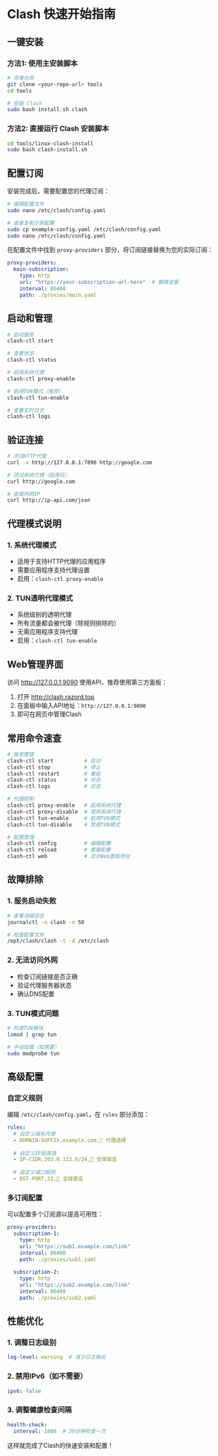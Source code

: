# Clash 快速开始指南

## 一键安装

### 方法1: 使用主安装脚本

```bash
# 克隆仓库
git clone <your-repo-url> tools
cd tools

# 安装 Clash
sudo bash install.sh clash
```

### 方法2: 直接运行 Clash 安装脚本

```bash
cd tools/linux-clash-install
sudo bash clash-install.sh
```

## 配置订阅

安装完成后，需要配置您的代理订阅：

```bash
# 编辑配置文件
sudo nano /etc/clash/config.yaml

# 或者复制示例配置
sudo cp example-config.yaml /etc/clash/config.yaml
sudo nano /etc/clash/config.yaml
```

在配置文件中找到 `proxy-providers` 部分，将订阅链接替换为您的实际订阅：

```yaml
proxy-providers:
  main-subscription:
    type: http
    url: "https://your-subscription-url-here"  # 替换这里
    interval: 86400
    path: ./proxies/main.yaml
```

## 启动和管理

```bash
# 启动服务
clash-ctl start

# 查看状态
clash-ctl status

# 启用系统代理
clash-ctl proxy-enable

# 启用TUN模式（推荐）
clash-ctl tun-enable

# 查看实时日志
clash-ctl logs
```

## 验证连接

```bash
# 测试HTTP代理
curl -x http://127.0.0.1:7890 http://google.com

# 测试系统代理（启用后）
curl http://google.com

# 查看外网IP
curl http://ip-api.com/json
```

## 代理模式说明

### 1. 系统代理模式
- 适用于支持HTTP代理的应用程序
- 需要应用程序支持代理设置
- 启用：`clash-ctl proxy-enable`

### 2. TUN透明代理模式  
- 系统级别的透明代理
- 所有流量都会被代理（除规则排除的）
- 无需应用程序支持代理
- 启用：`clash-ctl tun-enable`

## Web管理界面

访问 http://127.0.0.1:9090 使用API，推荐使用第三方面板：

1. 打开 http://clash.razord.top
2. 在面板中输入API地址：`http://127.0.0.1:9090`
3. 即可在网页中管理Clash

## 常用命令速查

```bash
# 服务管理
clash-ctl start          # 启动
clash-ctl stop           # 停止  
clash-ctl restart        # 重启
clash-ctl status         # 状态
clash-ctl logs           # 日志

# 代理控制
clash-ctl proxy-enable   # 启用系统代理
clash-ctl proxy-disable  # 禁用系统代理
clash-ctl tun-enable     # 启用TUN模式
clash-ctl tun-disable    # 禁用TUN模式

# 配置管理
clash-ctl config         # 编辑配置
clash-ctl reload         # 重载配置
clash-ctl web            # 显示Web面板地址
```

## 故障排除

### 1. 服务启动失败
```bash
# 查看详细日志
journalctl -u clash -n 50

# 检查配置文件
/opt/clash/clash -t -d /etc/clash
```

### 2. 无法访问外网
- 检查订阅链接是否正确
- 验证代理服务器状态
- 确认DNS配置

### 3. TUN模式问题
```bash
# 检查TUN模块
lsmod | grep tun

# 手动加载（如需要）
sudo modprobe tun
```

## 高级配置

### 自定义规则

编辑 `/etc/clash/config.yaml`，在 `rules` 部分添加：

```yaml
rules:
  # 自定义域名代理
  - DOMAIN-SUFFIX,example.com,🚀 代理选择
  
  # 自定义IP段直连  
  - IP-CIDR,203.0.113.0/24,🎯 全球直连
  
  # 自定义端口规则
  - DST-PORT,22,🎯 全球直连
```

### 多订阅配置

可以配置多个订阅源以提高可用性：

```yaml
proxy-providers:
  subscription-1:
    type: http
    url: "https://sub1.example.com/link"
    interval: 86400
    path: ./proxies/sub1.yaml
    
  subscription-2:
    type: http
    url: "https://sub2.example.com/link"  
    interval: 86400
    path: ./proxies/sub2.yaml
```

## 性能优化

### 1. 调整日志级别
```yaml
log-level: warning  # 减少日志输出
```

### 2. 禁用IPv6（如不需要）
```yaml
ipv6: false
```

### 3. 调整健康检查间隔
```yaml
health-check:
  interval: 1800  # 30分钟检查一次
```

这样就完成了Clash的快速安装和配置！
